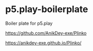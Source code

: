 # p5.play-boilerplate
Boiler plate for p5.play

https://github.com/AnikDey-exe/Plinko

https://anikdey-exe.github.io/Plinko/
